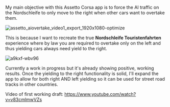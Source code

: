 My main objective with this Assetto Corsa app is to force the AI traffic on the Nordschleife to only move to the right when other cars want to overtake them.

![assetto_aiovertake_video1_export_1920x1080-optimize](https://github.com/user-attachments/assets/7e70ad67-8aa5-435e-8da1-5f6fb3c87325)

This is because I want to recreate the true **Nordschleife Touristenfahrten** experience where by law you are required to overtake only on the left and thus yielding cars always need yield to the right.



![a9kxf-wbv96](https://github.com/user-attachments/assets/2eab7f0d-0f95-429b-84c0-96b82ca2b9ad)

Currently a work in progress but it's already showing positive, working results.  Once the yielding to the right functionality is solid, I'll expand the app to allow for both right AND left yielding so it can be used for street road tracks in other countries.

Video of first working draft: https://www.youtube.com/watch?v=v83cmlmwVZs

